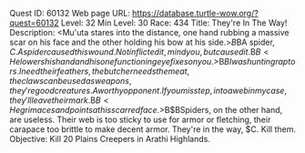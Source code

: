 Quest ID: 60132
Web page URL: https://database.turtle-wow.org/?quest=60132
Level: 32
Min Level: 30
Race: 434
Title: They're In The Way!
Description: <Mu'uta stares into the distance, one hand rubbing a massive scar on his face and the other holding his bow at his side.>$B$BA spider, $C. A spider caused this wound. Not inflicted it, mind you, but caused it.$B$B<He lowers his hand and his one functioning eye fixes on you.>$B$BI was hunting raptors. I need their feathers, the butcher needs the meat, the claws can be used as weapons, they're good creatures. A worthy opponent. If you misstep, into a web in my case, they'll leave their mark.$B$B<He grimaces and points at his scarred face.>$B$BSpiders, on the other hand, are useless. Their web is too sticky to use for armor or fletching, their carapace too brittle to make decent armor. They're in the way, $C. Kill them.
Objective: Kill 20 Plains Creepers in Arathi Highlands.
